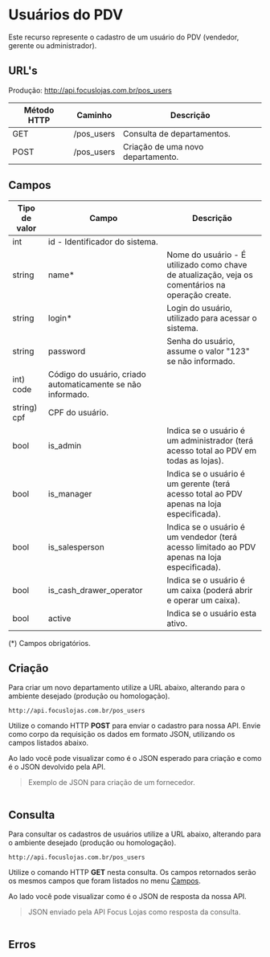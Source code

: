 # Usuários do PDV

Este recurso represente o cadastro de um usuário do PDV (vendedor, gerente ou administrador).

## URL's

Produção: http://api.focuslojas.com.br/pos_users

Método HTTP | Caminho | Descrição
--|--|--	
GET | /pos_users | Consulta de departamentos.
POST | /pos_users | Criação de uma novo departamento.

## Campos

Tipo de valor | Campo | Descrição
--|--|--
int | id - Identificador do sistema.
string | name* | Nome do usuário - É utilizado como chave de atualização, veja os comentários na operação create.
string | login* | Login do usuário, utilizado para acessar o sistema.
string | password | Senha do usuário, assume o valor "123" se não informado.
int) code | Código do usuário, criado automaticamente se não informado.
string) cpf | CPF do usuário.
bool | is_admin | Indica se o usuário é um administrador (terá acesso total ao PDV em todas as lojas).
bool | is_manager | Indica se o usuário é um gerente (terá acesso total ao PDV apenas na loja especificada).
bool | is_salesperson | Indica se o usuário é um vendedor (terá acesso limitado ao PDV apenas na loja especificada).
bool | is_cash_drawer_operator | Indica se o usuário é um caixa (poderá abrir e operar um caixa).
bool | active | Indica se o usuário esta ativo.

(\*) Campos obrigatórios.

## Criação

Para criar um novo departamento utilize a URL abaixo, alterando para o ambiente desejado (produção ou homologação).

`http://api.focuslojas.com.br/pos_users`

Utilize o comando HTTP **POST** para enviar o cadastro para nossa API. Envie como corpo da requisição os dados em formato JSON, utilizando os campos listados abaixo.

Ao lado você pode visualizar como é o JSON esperado para criação e como é o JSON devolvido pela API.

> Exemplo de JSON para criação de um fornecedor.

```json
```

## Consulta

Para consultar os cadastros de usuários utilize a URL abaixo, alterando para o ambiente desejado (produção ou homologação).

`http://api.focuslojas.com.br/pos_users`

Utilize o comando HTTP **GET** nesta consulta. Os campos retornados serão os mesmos campos que foram listados no menu [Campos](#campos).

Ao lado você pode visualizar como é o JSON de resposta da nossa API.

> JSON enviado pela API Focus Lojas como resposta da consulta.

```json
```

## Erros	